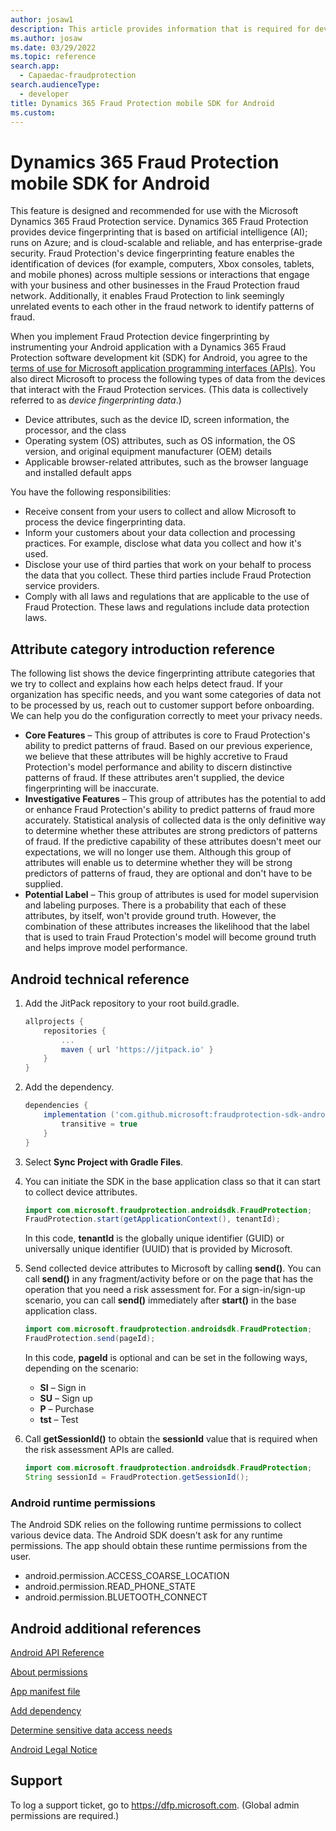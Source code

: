 ```yaml
---
author: josaw1
description: This article provides information that is required for device fingerprinting in a mobile device implementation of Microsoft Dynamics 365 Fraud Protection for Android.
ms.author: josaw
ms.date: 03/29/2022
ms.topic: reference
search.app: 
  - Capaedac-fraudprotection
search.audienceType:
  - developer
title: Dynamics 365 Fraud Protection mobile SDK for Android
ms.custom:
---
```


# Dynamics 365 Fraud Protection mobile SDK for Android

This feature is designed and recommended for use with the Microsoft Dynamics 365 Fraud Protection service. Dynamics 365 Fraud Protection provides device fingerprinting that is based on artificial intelligence (AI); runs on Azure; and is cloud-scalable and reliable, and has enterprise-grade security. Fraud Protection's device fingerprinting feature enables the identification of devices (for example, computers, Xbox consoles, tablets, and mobile phones) across multiple sessions or interactions that engage with your business and other businesses in the Fraud Protection fraud network. Additionally, it enables Fraud Protection to link seemingly unrelated events to each other in the fraud network to identify patterns of fraud.

When you implement Fraud Protection device fingerprinting by instrumenting your Android application with a Dynamics 365 Fraud Protection software development kit (SDK) for Android, you agree to the [terms of use for Microsoft application programming interfaces (APIs)](/legal/microsoft-apis/terms-of-use). You also direct Microsoft to process the following types of data from the devices that interact with the Fraud Protection services. (This data is collectively referred to as *device fingerprinting data*.)

- Device attributes, such as the device ID, screen information, the processor, and the class
- Operating system (OS) attributes, such as OS information, the OS version, and original equipment manufacturer (OEM) details
- Applicable browser-related attributes, such as the browser language and installed default apps

You have the following responsibilities:

- Receive consent from your users to collect and allow Microsoft to process the device fingerprinting data.
- Inform your customers about your data collection and processing practices. For example, disclose what data you collect and how it's used.
- Disclose your use of third parties that work on your behalf to process the data that you collect. These third parties include Fraud Protection service providers.
- Comply with all laws and regulations that are applicable to the use of Fraud Protection. These laws and regulations include data protection laws.

## Attribute category introduction reference

The following list shows the device fingerprinting attribute categories that we try to collect and explains how each helps detect fraud. If your organization has specific needs, and you want some categories of data not to be processed by us, reach out to customer support before onboarding. We can help you do the configuration correctly to meet your privacy needs.

- **Core Features** – This group of attributes is core to Fraud Protection's ability to predict patterns of fraud. Based on our previous experience, we believe that these attributes will be highly accretive to Fraud Protection's model performance and ability to discern distinctive patterns of fraud. If these attributes aren't supplied, the device fingerprinting will be inaccurate.
- **Investigative Features** – This group of attributes has the potential to add or enhance Fraud Protection's ability to predict patterns of fraud more accurately. Statistical analysis of collected data is the only definitive way to determine whether these attributes are strong predictors of patterns of fraud. If the predictive capability of these attributes doesn't meet our expectations, we will no longer use them. Although this group of attributes will enable us to determine whether they will be strong predictors of patterns of fraud, they are optional and don't have to be supplied.
- **Potential Label** – This group of attributes is used for model supervision and labeling purposes. There is a probability that each of these attributes, by itself, won't provide ground truth. However, the combination of these attributes increases the likelihood that the label that is used to train Fraud Protection's model will become ground truth and helps improve model performance.

## Android technical reference

1. Add the JitPack repository to your root build.gradle.

    ```gradle
    allprojects {
        repositories {
            ...
            maven { url 'https://jitpack.io' }
        }
    }
    ```

2. Add the dependency.

    ```gradle
    dependencies {
        implementation ('com.github.microsoft:fraudprotection-sdk-android:2.0.2@aar'){
            transitive = true
        }
    }
    ```

3. Select **Sync Project with Gradle Files**.
4. You can initiate the SDK in the base application class so that it can start to collect device attributes.

    ```java
    import com.microsoft.fraudprotection.androidsdk.FraudProtection;
    FraudProtection.start(getApplicationContext(), tenantId);
    ```

    In this code, **tenantId** is the globally unique identifier (GUID) or universally unique identifier (UUID) that is provided by Microsoft.

5. Send collected device attributes to Microsoft by calling **send()**. You can call **send()** in any fragment/activity before or on the page that has the operation that you need a risk assessment for. For a sign-in/sign-up scenario, you can call **send()** immediately after **start()** in the base application class.

    ```java
    import com.microsoft.fraudprotection.androidsdk.FraudProtection;
    FraudProtection.send(pageId);
    ```

    In this code, **pageId** is optional and can be set in the following ways, depending on the scenario:

    - **SI** – Sign in
    - **SU** – Sign up
    - **P** – Purchase
    - **tst** – Test

6. Call **getSessionId()** to obtain the **sessionId** value that is required when the risk assessment APIs are called.

    ```java
    import com.microsoft.fraudprotection.androidsdk.FraudProtection;
    String sessionId = FraudProtection.getSessionId();
    ```

### Android runtime permissions

The Android SDK relies on the following runtime permissions to collect various device data. The Android SDK doesn't ask for any runtime permissions. The app should obtain these runtime permissions from the user.

- android.permission.ACCESS\_COARSE\_LOCATION
- android.permission.READ\_PHONE\_STATE
- android.permission.BLUETOOTH\_CONNECT

## Android additional references

[Android API Reference](https://developer.android.com/reference)

[About permissions](https://developer.android.com/training/permissions/requesting)

[App manifest file](https://developer.android.com/guide/topics/manifest/manifest-intro)

[Add dependency](https://developer.android.com/studio/projects/android-library#AddDependency)

[Determine sensitive data access needs](https://developer.android.com/games/develop/permissions)

[Android Legal Notice](https://developer.android.com/legal)

## Support

To log a support ticket, go to <https://dfp.microsoft.com>. (Global admin permissions are required.)
